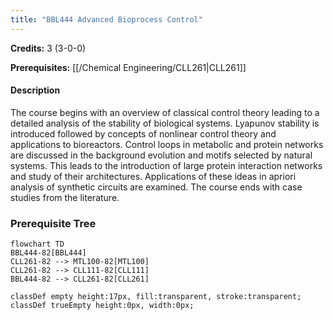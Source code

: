 ```yaml
---
title: "BBL444 Advanced Bioprocess Control"
---
```

**Credits:** 3 (3-0-0)

**Prerequisites:** [[/Chemical Engineering/CLL261|CLL261]]

#### Description
The course begins with an overview of classical control theory leading to a detailed analysis of the stability of biological systems. Lyapunov stability is introduced followed by concepts of nonlinear control theory and applications to bioreactors. Control loops in metabolic and protein networks are discussed in the background evolution and motifs selected by natural systems. This leads to the introduction of large protein interaction networks and study of their architectures. Applications of these ideas in apriori analysis of synthetic circuits are examined. The course ends with case studies from the literature.

### Prerequisite Tree

```mermaid
flowchart TD
BBL444-82[BBL444]
CLL261-82 --> MTL100-82[MTL100]
CLL261-82 --> CLL111-82[CLL111]
BBL444-82 --> CLL261-82[CLL261]

classDef empty height:17px, fill:transparent, stroke:transparent;
classDef trueEmpty height:0px, width:0px;
```
